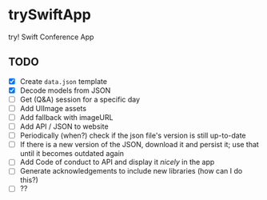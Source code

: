 # trySwiftApp
try! Swift Conference App

## TODO
- [x] Create `data.json` template
- [x] Decode models from JSON
- [ ] Get (Q&A) session for a specific day
- [ ] Add UIImage assets
- [ ] Add fallback with imageURL
- [ ] Add API / JSON to website
- [ ] Periodically (when?) check if the json file's version is still up-to-date
- [ ] If there is a new version of the JSON, download it and persist it; use that until it becomes outdated again
- [ ] Add Code of conduct to API and display it *nicely* in the app
- [ ] Generate acknowledgements to include new libraries (how can I do this?)
- [ ] ??

